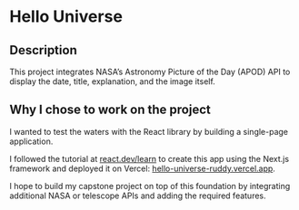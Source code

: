 # Hello Universe

## Description

This project integrates NASA’s Astronomy Picture of the Day (APOD) API to display the date, title, explanation, and the image itself.

## Why I chose to work on the project

I wanted to test the waters with the React library by building a single-page application.

I followed the tutorial at [react.dev/learn](https://react.dev/learn) to create this app using the Next.js framework and deployed it on Vercel: [hello-universe-ruddy.vercel.app](https://hello-universe-ruddy.vercel.app).

I hope to build my capstone project on top of this foundation by integrating additional NASA or telescope APIs and adding the required features.